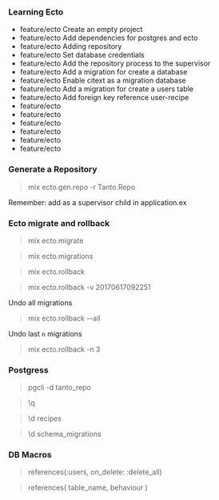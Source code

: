  ### Learning Ecto

- feature/ecto Create an empty project
- feature/ecto Add dependencies for postgres and ecto
- feature/ecto Adding repository
- feature/ecto Set database credentials
- feature/ecto Add the repository process to the supervisor
- feature/ecto Add a migration for create a database
- feature/ecto Enable citext as a migration database
- feature/ecto Add a migration for create a users table
- feature/ecto Add foreign key reference user-recipe
- feature/ecto
- feature/ecto
- feature/ecto
- feature/ecto
- feature/ecto
- feature/ecto

### Generate a Repository

> mix ecto.gen.repo -r Tanto.Repo

Remember: add as a supervisor child in application.ex

### Ecto migrate and rollback

> mix ecto.migrate

> mix ecto.migrations

> mix ecto.rollback

> mix ecto.rollback -v 20170617092251

Undo all migrations

> mix ecto.rollback --all

Undo last `n` migrations

> mix ecto.rollback -n 3

### Postgress

> pgcli -d tanto_repo

> \q

> \d recipes

> \d schema_migrations

### DB Macros

> references(:users, on_delete: :delete_all)

> references( table_name, behaviour )
